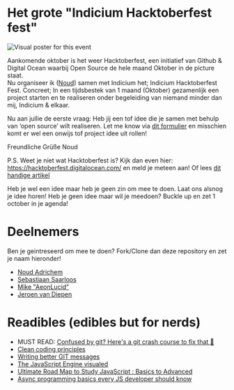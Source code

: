 # Het grote "Indicium Hacktoberfest fest"

![Visual poster for this event](https://media.discordapp.net/attachments/748882677058240524/750353883385036913/hacktoberfest-meta-img.png?width=1136&height=852 "Visual poster for this event")

Aankomende oktober is het weer Hacktoberfest, een initiatief van Github & Digital Ocean waarbij Open Source de hele maand Oktober in de picture staat. <br/>
Nu organiseer ik ([Noud](https://github.com/noudadrichem)) samen met Indicium het; Indicium Hacktoberfest Fest.
Concreet; In een tijdsbestek van 1 maand (Oktober) gezamenlijk een project starten en te realiseren onder begeleiding van niemand minder dan mij, Indicium & elkaar. 

Nu aan jullie de eerste vraag: Heb jij een tof idee die je samen met behulp van ‘open source’ wilt realiseren. Let me know via [dit formulier](https://forms.gle/bG12fz1Li8CwcNot8) en misschien komt er wel een onwijs tof project idee uit rollen!

Freundliche Grüße Noud

P.S. Weet je niet wat Hacktoberfest is? Kijk dan even hier: https://hacktoberfest.digitalocean.com/ en meld je meteen aan! Of lees [dit handige artikel](https://medium.com/developer-student-clubs-tiet/what-is-hacktoberfest-2020-and-the-notion-of-open-source-e0bb7b191b45)

Heb je wel een idee maar heb je geen zin om mee te doen. Laat ons alsnog je idee horen! 
Heb je geen idee maar wil je meedoen? Buckle up en zet 1 october in je agenda!


# Deelnemers
Ben je geintreseerd om mee te doen? Fork/Clone dan deze repository en zet je naam hieronder!

- [Noud Adrichem](https://github.com/noudadrichem)
- [Sebastiaan Saarloos](https://github.com/sebastiaan1997)
- [Mike "AeonLucid"](https://github.com/AeonLucid)
- [Jeroen van Diepen](https://github.com/jeroenvandiepen)


# Readibles (edibles but for nerds)
- MUST READ: [Confused by git? Here's a git crash course to fix that 🎉](https://dev.to/chrisachard/confused-by-git-here-s-a-git-crash-course-to-fix-that-4cmi)
- [Clean coding principles](https://deepaksisodiya.hashnode.dev/5-best-practices-for-clean-coding-in-javascript-ckewx32f801e7ggs1ddys9m3f)
- [Writing better GIT messages](https://dev.to/helderburato/patterns-for-writing-better-git-commit-messages-4ba0)
- [The JavaScript Engine visualed](https://dev.to/lydiahallie/javascript-visualized-the-javascript-engine-4cdf)
- [Ultimate Road Map to Study JavaScript : Basics to Advanced](https://dev.to/zinox9/road-map-to-study-javascript-4o3c)
- [Async programming basics every JS developer should know](https://dev.to/siwalikm/async-programming-basics-every-js-developer-should-know-in-2018-a9c)
